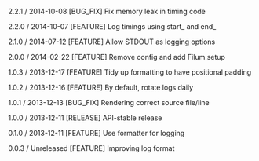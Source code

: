 2.2.1 / 2014-10-08
[BUG_FIX] Fix memory leak in timing code

2.2.0 / 2014-10-07
[FEATURE] Log timings using start_ and end_

2.1.0 / 2014-07-12
[FEATURE] Allow STDOUT as logging options

2.0.0 / 2014-02-22
[FEATURE] Remove config and add Filum.setup

1.0.3 / 2013-12-17
[FEATURE] Tidy up formatting to have positional padding 

1.0.2 / 2013-12-16
[FEATURE] By default, rotate logs daily 

1.0.1 / 2013-12-13
[BUG_FIX] Rendering correct source file/line 

1.0.0 / 2013-12-11
[RELEASE] API-stable release

0.1.0 / 2013-12-11
[FEATURE] Use formatter for logging

0.0.3 / Unreleased
[FEATURE] Improving log format
